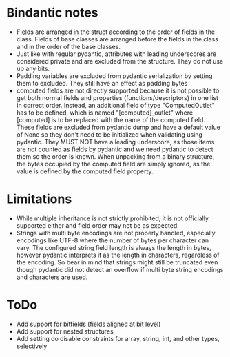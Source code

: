 # Bindantic notes

- Fields are arranged in the struct according to the order of fields in the class. Fields of base classes are arranged before the fields in the class and in the order of the base classes.
- Just like with regular pydantic, attributes with leading underscores are considered private and are excluded from the structure. They do not use up any bits.
- Padding variables are excluded from pydantic serialization by setting them to excluded. They still have an effect as padding bytes
- computed fields are not directly supported because it is not possible to get both normal fields and properties (functions/descriptors) in one list in correct order. Instead, an additional field of type "ComputedOutlet" has to be defined, which is named "[computed]_outlet" where [computed] is to be replaced with the name of the computed field. These fields are excluded from pydantic dump and have a default value of None so they don't need to be initialized when validating using pydantic. They MUST NOT have a leading underscore, as those items are not counted as fields by pydantic and we need pydantic to detect them so the order is known. When unpacking from a binary structure, the bytes occupied by the computed field are simply ignored, as the value is defined by the computed field property.


# Limitations

- While multiple inheritance is not strictly prohibited, it is not officially supported either and field order may not be as expected.
- Strings with multi byte encodings are not properly handled, especially encodings like UTF-8 where the number of bytes per character can vary. The configured string field length is always the length in bytes, however pydantic interprets it as the length in characters, regardless of the encoding. So bear in mind that strings might still be truncated even though pydantic did not detect an overflow if multi byte string encodings and characters are used.

# ToDo

- Add support for bitfields (fields aligned at bit level)
- Add support for nested structures
- Add setting do disable constraints for array, string, int, and other types, selectively
